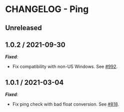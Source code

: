 # CHANGELOG - Ping

## Unreleased

## 1.0.2 / 2021-09-30

***Fixed***:

* Fix compatibility with non-US Windows. See [#992](https://github.com/DataDog/integrations-extras/pull/992).

## 1.0.1 / 2021-03-04

***Fixed***:

* Fix ping check with bad float conversion. See [#818](https://github.com/DataDog/integrations-extras/pull/818).
